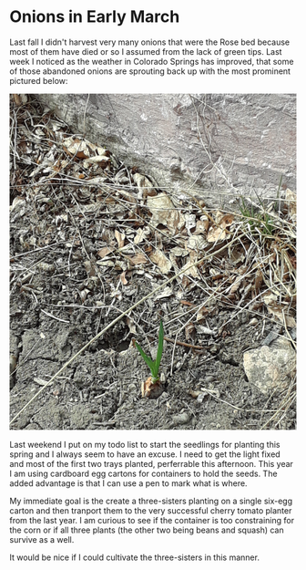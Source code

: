 # Onions in Early March
Last fall I didn't harvest very many onions that were the Rose bed because most 
of them have died or so I assumed from the lack of green tips. Last week I 
noticed as the weather in Colorado Springs has improved, that some of those
abandoned onions are sprouting back up with the most prominent pictured 
below:

![Onion Sprout](img/020200311_onion.png)

Last weekend I put on my todo list to start the seedlings for planting this
spring and I always seem to have an excuse. I need to get the light fixed and
most of the first two trays planted, perferrable this afternoon. This year
I am using cardboard egg cartons for containers to hold the seeds. The added
advantage is that I can use a pen to mark what is where.

My immediate goal is the create a three-sisters planting on a single six-egg
carton and then tranport them to the very successful cherry tomato planter from
the last year. I am curious to see if the container is too constraining for the corn 
or if all three plants (the other two being beans and squash) can survive as a well.

It would be nice if I could cultivate the three-sisters in this manner.

